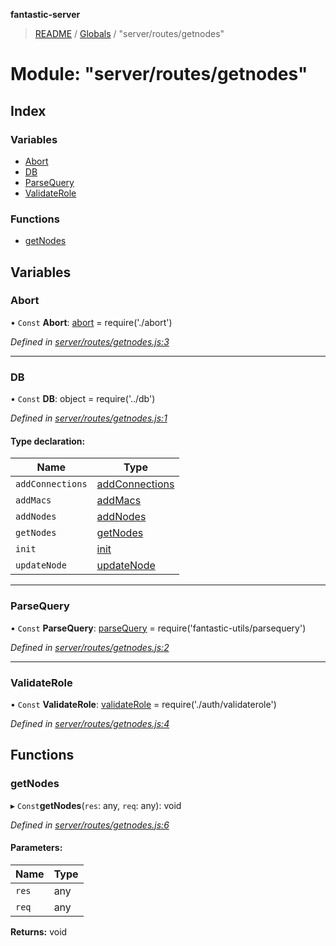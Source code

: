 **fantastic-server**

> [README](../README.md) / [Globals](../globals.md) / "server/routes/getnodes"

# Module: "server/routes/getnodes"

## Index

### Variables

* [Abort](_server_routes_getnodes_.md#abort)
* [DB](_server_routes_getnodes_.md#db)
* [ParseQuery](_server_routes_getnodes_.md#parsequery)
* [ValidateRole](_server_routes_getnodes_.md#validaterole)

### Functions

* [getNodes](_server_routes_getnodes_.md#getnodes)

## Variables

### Abort

• `Const` **Abort**: [abort](_server_routes_abort_.md#abort) = require('./abort')

*Defined in [server/routes/getnodes.js:3](https://github.com/besimorhino/project-fantastic/blob/a9b4b41/server/routes/getnodes.js#L3)*

___

### DB

• `Const` **DB**: object = require('../db')

*Defined in [server/routes/getnodes.js:1](https://github.com/besimorhino/project-fantastic/blob/a9b4b41/server/routes/getnodes.js#L1)*

#### Type declaration:

Name | Type |
------ | ------ |
`addConnections` | [addConnections](_server_db_addconnections_index_.md#addconnections) |
`addMacs` | [addMacs](_server_db_addmacs_.md#addmacs) |
`addNodes` | [addNodes](_server_db_addnodes_index_.md#addnodes) |
`getNodes` | [getNodes](_server_db_getnodes_index_.md#getnodes) |
`init` | [init](_server_db_index_.md#init) |
`updateNode` | [updateNode](_server_db_updatenode_.md#updatenode) |

___

### ParseQuery

• `Const` **ParseQuery**: [parseQuery](_packages_fantastic_utils_parsequery_.md#parsequery) = require('fantastic-utils/parsequery')

*Defined in [server/routes/getnodes.js:2](https://github.com/besimorhino/project-fantastic/blob/a9b4b41/server/routes/getnodes.js#L2)*

___

### ValidateRole

• `Const` **ValidateRole**: [validateRole](_server_routes_auth_validaterole_.md#validaterole) = require('./auth/validaterole')

*Defined in [server/routes/getnodes.js:4](https://github.com/besimorhino/project-fantastic/blob/a9b4b41/server/routes/getnodes.js#L4)*

## Functions

### getNodes

▸ `Const`**getNodes**(`res`: any, `req`: any): void

*Defined in [server/routes/getnodes.js:6](https://github.com/besimorhino/project-fantastic/blob/a9b4b41/server/routes/getnodes.js#L6)*

#### Parameters:

Name | Type |
------ | ------ |
`res` | any |
`req` | any |

**Returns:** void
